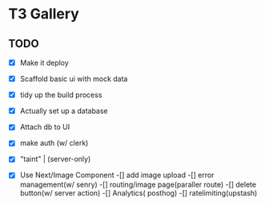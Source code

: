 # T3 Gallery

## TODO

-[x] Make it deploy
-[x] Scaffold basic ui with mock data
-[x] tidy up the build process
-[x] Actually set up a database
-[x] Attach db to UI
-[x] make auth (w/ clerk)
-[x] "taint" | (server-only)
-[x] Use Next/Image Component
-[] add image upload
-[] error management(w/ senry)
-[] routing/image page(paraller route)
-[] delete button(w/ server action)
-[] Analytics( posthog)
-[] ratelimiting(upstash)

